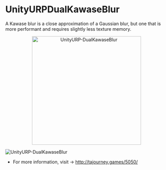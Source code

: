 # UnityURPDualKawaseBlur
A Kawase blur is a close approximation of a Gaussian blur, but one that is more performant and requires slightly less texture memory.

<div  align="center"> <img width="339" alt="UnityURP-DualKawaseBlur" src="https://user-images.githubusercontent.com/89976115/150179462-a4e5367d-fa1e-4fcb-b241-f7aa868ca722.png"></div>

![UnityURP-DualKawaseBlur](https://user-images.githubusercontent.com/89976115/150178636-bab4997c-1c3f-4ee0-b78f-9832e7b9fac5.gif)

 
- For more information, visit -> http://tajourney.games/5050/
  

